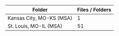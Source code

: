| Folder                   |   Files / Folders |
|--------------------------|-------------------|
| Kansas City, MO-KS (MSA) |                 1 |
| St. Louis, MO-IL (MSA)   |                51 |